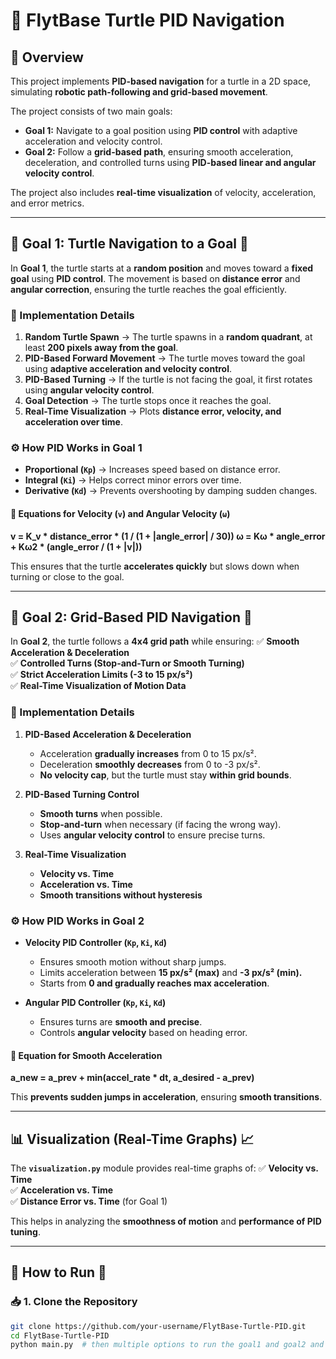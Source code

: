 # 🚀 FlytBase Turtle PID Navigation

## 📌 Overview
This project implements **PID-based navigation** for a turtle in a 2D space, simulating **robotic path-following and grid-based movement**. 

The project consists of two main goals:

- **Goal 1:** Navigate to a goal position using **PID control** with adaptive acceleration and velocity control.
- **Goal 2:** Follow a **grid-based path**, ensuring smooth acceleration, deceleration, and controlled turns using **PID-based linear and angular velocity control**.

The project also includes **real-time visualization** of velocity, acceleration, and error metrics.

---

## 🏹 Goal 1: Turtle Navigation to a Goal 🎯
In **Goal 1**, the turtle starts at a **random position** and moves toward a **fixed goal** using **PID control**. The movement is based on **distance error** and **angular correction**, ensuring the turtle reaches the goal efficiently.

### 🔧 Implementation Details
1. **Random Turtle Spawn** → The turtle spawns in a **random quadrant**, at least **200 pixels away from the goal**.
2. **PID-Based Forward Movement** → The turtle moves toward the goal using **adaptive acceleration and velocity control**.
3. **PID-Based Turning** → If the turtle is not facing the goal, it first rotates using **angular velocity control**.
4. **Goal Detection** → The turtle stops once it reaches the goal.
5. **Real-Time Visualization** → Plots **distance error, velocity, and acceleration over time**.

### ⚙️ How PID Works in Goal 1
- **Proportional (`Kp`)** → Increases speed based on distance error.
- **Integral (`Ki`)** → Helps correct minor errors over time.
- **Derivative (`Kd`)** → Prevents overshooting by damping sudden changes.

#### 📌 **Equations for Velocity (`v`) and Angular Velocity (`ω`)**
**v = K_v * distance_error * (1 / (1 + |angle_error| / 30)) ω = Kω * angle_error + Kω2 * (angle_error / (1 + |v|))**

This ensures that the turtle **accelerates quickly** but slows down when turning or close to the goal.

---

## 🏁 Goal 2: Grid-Based PID Navigation 🎯
In **Goal 2**, the turtle follows a **4x4 grid path** while ensuring:
✅ **Smooth Acceleration & Deceleration**  
✅ **Controlled Turns (Stop-and-Turn or Smooth Turning)**  
✅ **Strict Acceleration Limits (-3 to 15 px/s²)**  
✅ **Real-Time Visualization of Motion Data**  

### 🔧 Implementation Details
1. **PID-Based Acceleration & Deceleration**  
   - Acceleration **gradually increases** from 0 to 15 px/s².
   - Deceleration **smoothly decreases** from 0 to -3 px/s².
   - **No velocity cap**, but the turtle must stay **within grid bounds**.
  
2. **PID-Based Turning Control**  
   - **Smooth turns** when possible.  
   - **Stop-and-turn** when necessary (if facing the wrong way).  
   - Uses **angular velocity control** to ensure precise turns.

3. **Real-Time Visualization**  
   - **Velocity vs. Time**  
   - **Acceleration vs. Time**  
   - **Smooth transitions without hysteresis**

### ⚙️ How PID Works in Goal 2
- **Velocity PID Controller (`Kp`, `Ki`, `Kd`)**
  - Ensures smooth motion without sharp jumps.
  - Limits acceleration between **15 px/s² (max)** and **-3 px/s² (min).**
  - Starts from **0 and gradually reaches max acceleration**.

- **Angular PID Controller (`Kp`, `Ki`, `Kd`)**
  - Ensures turns are **smooth and precise**.
  - Controls **angular velocity** based on heading error.

#### 📌 **Equation for Smooth Acceleration**
**a_new = a_prev + min(accel_rate * dt, a_desired - a_prev)**

This **prevents sudden jumps in acceleration**, ensuring **smooth transitions**.

---

## 📊 Visualization (Real-Time Graphs) 📈
The **`visualization.py`** module provides real-time graphs of:
✅ **Velocity vs. Time**  
✅ **Acceleration vs. Time**  
✅ **Distance Error vs. Time** (for Goal 1)  

This helps in analyzing the **smoothness of motion** and **performance of PID tuning**.

---

## 🔧 How to Run 🚀
### 📥 1. Clone the Repository
```bash
git clone https://github.com/your-username/FlytBase-Turtle-PID.git
cd FlytBase-Turtle-PID
python main.py  # then multiple options to run the goal1 and goal2 and predefined graphs for them



